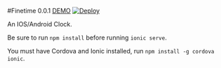 #Finetime 0.0.1 [DEMO](http://finesttime.heroku.com)
[![Deploy](https://www.herokucdn.com/deploy/button.png)](https://heroku.com/deploy?template=https://github.com/spencerthayer/Finetime)

An IOS/Android Clock.

Be sure to run `npm install` before running `ionic serve`.

You must have Cordova and Ionic installed, run `npm install -g cordova ionic`.

